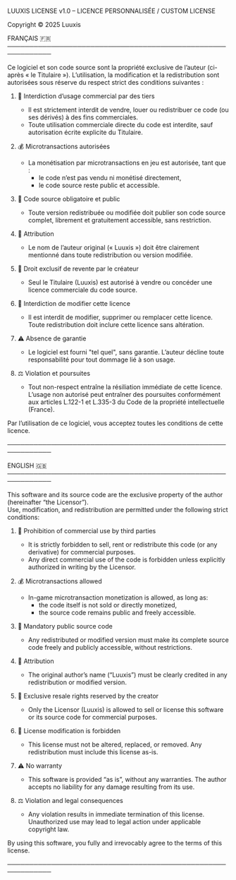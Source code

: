 LUUXIS LICENSE v1.0 – LICENCE PERSONNALISÉE / CUSTOM LICENSE

Copyright © 2025 Luuxis

FRANÇAIS 🇫🇷
────────────────────────────────────────────────────────────

Ce logiciel et son code source sont la propriété exclusive de l’auteur (ci-après « le Titulaire »).
L’utilisation, la modification et la redistribution sont autorisées sous réserve du respect strict des conditions suivantes :

1. 🛑 Interdiction d’usage commercial par des tiers  
   - Il est strictement interdit de vendre, louer ou redistribuer ce code (ou ses dérivés) à des fins commerciales.  
   - Toute utilisation commerciale directe du code est interdite, sauf autorisation écrite explicite du Titulaire.

2. 💰 Microtransactions autorisées  
   - La monétisation par microtransactions en jeu est autorisée, tant que :
     - le code n’est pas vendu ni monétisé directement,
     - le code source reste public et accessible.

3. 📂 Code source obligatoire et public  
   - Toute version redistribuée ou modifiée doit publier son code source complet, librement et gratuitement accessible, sans restriction.

4. 🧾 Attribution  
   - Le nom de l’auteur original (« Luuxis ») doit être clairement mentionné dans toute redistribution ou version modifiée.

5. 🔐 Droit exclusif de revente par le créateur  
   - Seul le Titulaire (Luuxis) est autorisé à vendre ou concéder une licence commerciale du code source.

6. 🚫 Interdiction de modifier cette licence  
   - Il est interdit de modifier, supprimer ou remplacer cette licence. Toute redistribution doit inclure cette licence sans altération.

7. ⚠️ Absence de garantie  
   - Le logiciel est fourni "tel quel", sans garantie. L’auteur décline toute responsabilité pour tout dommage lié à son usage.

8. ⚖️ Violation et poursuites  
   - Tout non-respect entraîne la résiliation immédiate de cette licence. L’usage non autorisé peut entraîner des poursuites conformément aux articles L.122-1 et L.335-3 du Code de la propriété intellectuelle (France).

Par l’utilisation de ce logiciel, vous acceptez toutes les conditions de cette licence.

────────────────────────────────────────────────────────────

ENGLISH 🇬🇧
────────────────────────────────────────────────────────────

This software and its source code are the exclusive property of the author (hereinafter “the Licensor”).  
Use, modification, and redistribution are permitted under the following strict conditions:

1. 🛑 Prohibition of commercial use by third parties  
   - It is strictly forbidden to sell, rent or redistribute this code (or any derivative) for commercial purposes.  
   - Any direct commercial use of the code is forbidden unless explicitly authorized in writing by the Licensor.

2. 💰 Microtransactions allowed  
   - In-game microtransaction monetization is allowed, as long as:
     - the code itself is not sold or directly monetized,
     - the source code remains public and freely accessible.

3. 📂 Mandatory public source code  
   - Any redistributed or modified version must make its complete source code freely and publicly accessible, without restrictions.

4. 🧾 Attribution  
   - The original author’s name (“Luuxis”) must be clearly credited in any redistribution or modified version.

5. 🔐 Exclusive resale rights reserved by the creator  
   - Only the Licensor (Luuxis) is allowed to sell or license this software or its source code for commercial purposes.

6. 🚫 License modification is forbidden  
   - This license must not be altered, replaced, or removed. Any redistribution must include this license as-is.

7. ⚠️ No warranty  
   - This software is provided “as is”, without any warranties. The author accepts no liability for any damage resulting from its use.

8. ⚖️ Violation and legal consequences  
   - Any violation results in immediate termination of this license. Unauthorized use may lead to legal action under applicable copyright law.

By using this software, you fully and irrevocably agree to the terms of this license.

────────────────────────────────────────────────────────────
